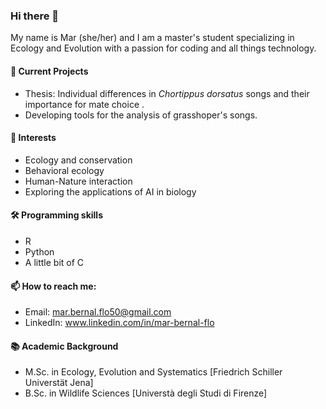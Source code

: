 ### Hi there 👋
My name is Mar (she/her) and I am a master's student specializing in Ecology and Evolution with a passion for coding and all things technology.

#### 🔬 Current Projects
- Thesis: Individual differences in *Chortippus dorsatus* songs and their importance for mate choice .  
- Developing tools for the analysis of grasshoper's songs. 

#### 🌱 Interests
- Ecology and conservation
- Behavioral ecology
- Human-Nature interaction
- Exploring the applications of AI in biology

#### 🛠 Programming skills
- R
- Python
- A little bit of C
  
#### 📫 How to reach me:
- Email: mar.bernal.flo50@gmail.com
- LinkedIn: www.linkedin.com/in/mar-bernal-flo


#### 📚 Academic Background
- M.Sc. in Ecology, Evolution and Systematics [Friedrich Schiller Universtät Jena]
- B.Sc. in Wildlife Sciences [Universtà degli Studi di Firenze]



<!--
**mbernalflo/mbernalflo** is a ✨ _special_ ✨ repository because its `README.md` (this file) appears on your GitHub profile.

Here are some ideas to get you started:

- 🔭 I’m currently working on ...

- 🌱 I’m currently learning ...
- 👯 I’m looking to collaborate on ...
- 🤔 I’m looking for help with ...
- 💬 Ask me about ...
- 📫 How to reach me: ...
- 😄 Pronouns: ...
- ⚡ Fun fact: ...
-->
